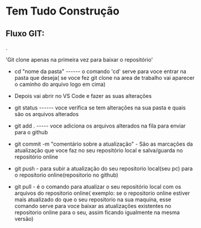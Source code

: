 # Tem Tudo Construção

<h2>Fluxo GIT:</h2>.

 'Git clone apenas na primeira vez para baixar o repositório'
* cd "nome da pasta" ------ o comando 'cd' serve para voce entrar na pasta que deseja( se voce fez git clone na area de trabalho vai aparecer o caminho do arquivo logo em cima)
* Depois vai abrir no VS Code e fazer as suas alterações 
* git status ------ voce verifica se tem alterações na sua pasta e quais são os arquivos alterados
* git add .    ----- voce adiciona os arquivos alterados na fila para enviar para o github
* git commit -m "comentário sobre a atualização"   -  São as marcações da atualização que voce faz no seu repositório local e salva/guarda no repositório online
* git push   - para subir a atualização do seu repositorio local(seu pc) para o repositorio online(repositorio no github)

* git pull - é o comando para atualizar o seu repositório local com os arquivos do repositorio online( exemplo: se o repositorio online estiver mais atualizado do que o seu repositorio na sua maquina, esse comando serve para voce baixar as atualizações existentes no repositorio online para o seu, assim ficando igualmente na mesma versão)
